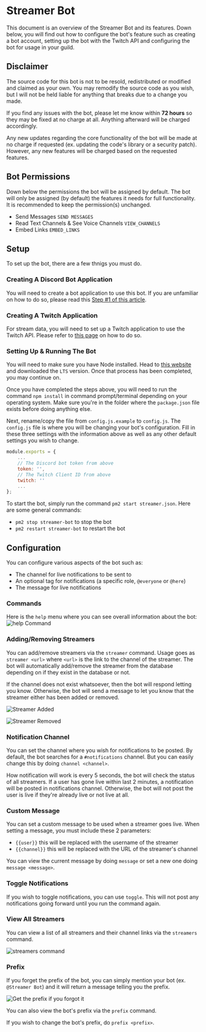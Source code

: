 # Streamer Bot

This document is an overview of the Streamer Bot and its features. Down below, you will find out how to configure the bot's feature such as creating a bot account, setting up the bot with the Twitch API and configuring the bot for usage in your guild.

## Disclaimer
The source code for this bot is not to be resold, redistributed or modified and claimed as your own. You may remodify the source code as you wish, but I will not be held liable for anything that breaks due to a change you made.

If you find any issues with the bot, please let me know within **72 hours** so they may be fixed at no charge at all. Anything afterward will be charged accordingly.

Any new updates regarding the core functionality of the bot will be made at no charge if requested (ex. updating the code's library or a security patch). However, any new features will be charged based on the requested features.

## Bot Permissions
Down below the permissions the bot will be assigned by default. The bot will only be assigned (by default) the features it needs for full functionality. It is recommended to keep the permission(s) unchanged.

- Send Messages `SEND MESSAGES`
- Read Text Channels & See Voice Channels `VIEW_CHANNELS`
- Embed Links `EMBED_LINKS`

## Setup
To set up the bot, there are a few thnigs you must do.

### Creating A Discord Bot Application
You will need to create a bot application to use this bot. If you are unfamiliar on how to do so, please read this [Step #1 of this article](https://anidiots.guide/getting-started/getting-started-long-version#step-1-creating-your-app-and-bot-account).

### Creating A Twitch Application
For stream data, you will need to set up a Twitch application to use the Twitch API. Please refer to [this page](https://dev.twitch.tv/docs/api/) on how to do so.

### Setting Up & Running The Bot
You will need to make sure you have Node installed. Head to [this website](https://nodejs.org/en/) and downloaded the `LTS` version. Once that process has been completed, you may continue on.

Once you have completed the steps above, you will need to run the command `npm install` in command prompt/terminal depending on your operating system. Make sure you're in the folder where the `package.json` file exists before doing anything else.

Next, rename/copy the file from `config.js.example` to `config.js`. The `config.js` file is where you will be changing your bot's configuration. Fill in these three settings with the information above as well as any other default settings you wish to change.
```js
module.exports = {
    ...
    // The Discord bot token from above
    token: '',
    // The Twitch Client ID from above
    twitch: ''
    ...
};
```

To start the bot, simply run the command `pm2 start streamer.json`. Here are some general commands:
- `pm2 stop streamer-bot` to stop the bot
- `pm2 restart streamer-bot` to restart the bot

## Configuration
You can configure various aspects of the bot such as:
- The channel for live notifications to be sent to
- An optional tag for notifications (a specific role, `@everyone` or `@here`)
- The message for live notifications

### Commands
Here is the `help` menu where you can see overall information about the bot:
![`help` Command](https://i.imgur.com/j3W78l0.png)

### Adding/Removing Streamers
You can add/remove streamers via the `streamer` command. Usage goes as `streamer <url>` where `<url>` is the link to the channel of the streamer. The bot will automatically add/remove the streamer from the database depending on if they exist in the database or not.

If the channel does not exist whatsoever, then the bot will respond letting you know. Otherwise, the bot will send a message to let you know that the streamer either has been added or removed.

![Streamer Added](https://i.imgur.com/DoyW78l.png)

![Streamer Removed](https://i.imgur.com/2yCAufm.png)

### Notification Channel
You can set the channel where you wish for notifications to be posted. By default, the bot searches for a `#notifications` channel. But you can easily change this by doing `channel <channel>`.

How notification will work is every 5 seconds, the bot will check the status of all streamers. If a user has gone live within last 2 minutes, a notification will be posted in notifications channel. Otherwise, the bot will not post the user is live if they're already live or not live at all.

### Custom Message
You can set a custom message to be used when a streamer goes live. When setting a message, you must include these 2 parameters:

- `{{user}}` this will be replaced with the username of the streamer
- `{{channel}}` this will be replaced with the URL of the streamer's channel

You can view the current message by doing `message` or set a new one doing `message <message>`.

### Toggle Notifications
If you wish to toggle notifications, you can use `toggle`. This will not post any notifications going forward until you run the command again.

### View All Streamers
You can view a list of all streamers and their channel links via the `streamers` command.

![`streamers` command](https://i.imgur.com/qrRZPVX.png)

### Prefix
If you forget the prefix of the bot, you can simply mention your bot (ex. `@Streamer Bot`) and it will return a message telling you the prefix.

![Get the prefix if you forgot it](https://i.imgur.com/PubVAE3.png)

You can also view the bot's prefix via the `prefix` command.

If you wish to change the bot's prefix, do `prefix <prefix>`.